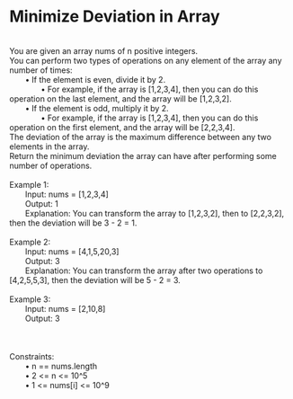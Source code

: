 <h1>Minimize Deviation in Array</h1>
<p><br>
You are given an array nums of n positive integers.<br>
You can perform two types of operations on any element of the array any number of times:<br>
&emsp;&emsp;•	If the element is even, divide it by 2.<br>
&emsp;&emsp;&emsp;&emsp;•	For example, if the array is [1,2,3,4], then you can do this operation on the last element, and the array will be [1,2,3,2].<br>
&emsp;&emsp;•	If the element is odd, multiply it by 2.<br>
&emsp;&emsp;&emsp;&emsp;•	For example, if the array is [1,2,3,4], then you can do this operation on the first element, and the array will be [2,2,3,4].<br>
The deviation of the array is the maximum difference between any two elements in the array.<br>
Return the minimum deviation the array can have after performing some number of operations.<br>
<br> 
Example 1:<br>
&emsp;&emsp;Input: nums = [1,2,3,4]<br>
&emsp;&emsp;Output: 1<br>
&emsp;&emsp;Explanation: You can transform the array to [1,2,3,2], then to [2,2,3,2], then the deviation will be 3 - 2 = 1.<br>
<br>
Example 2:<br>
&emsp;&emsp;Input: nums = [4,1,5,20,3]<br>
&emsp;&emsp;Output: 3<br>
&emsp;&emsp;Explanation: You can transform the array after two operations to [4,2,5,5,3], then the deviation will be 5 - 2 = 3.<br>
<br>
Example 3:<br>
&emsp;&emsp;Input: nums = [2,10,8]<br>
&emsp;&emsp;Output: 3<br>
<br>
<br>
<br>
Constraints:<br>
&emsp;&emsp;•	n == nums.length<br>
&emsp;&emsp;•	2 <= n <= 10^5<br>
&emsp;&emsp;•	1 <= nums[i] <= 10^9<br>
<br></p>
